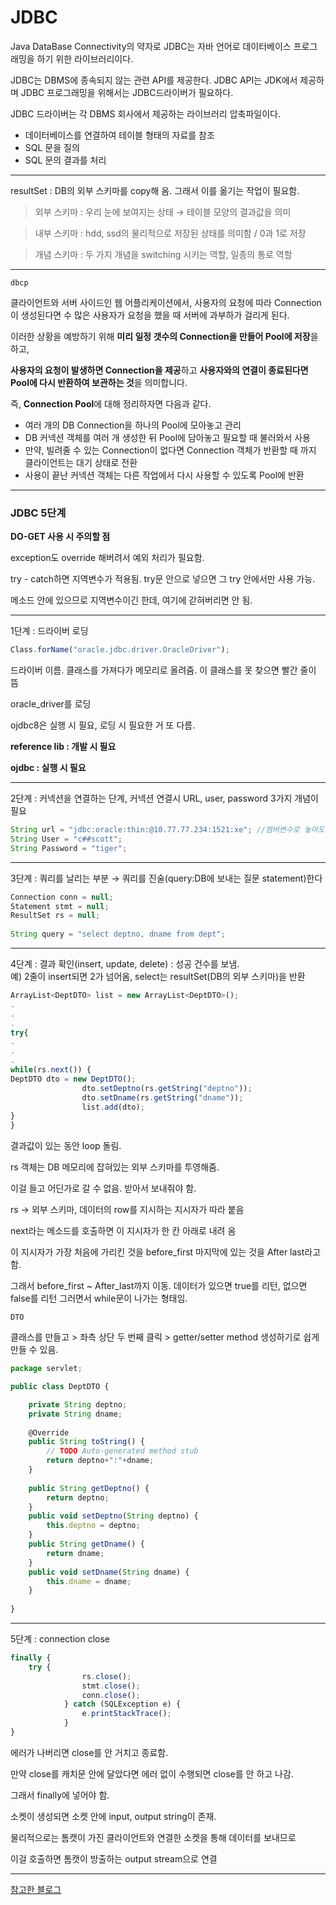 # JDBC


Java DataBase Connectivity의 약자로 JDBC는 자바 언어로 데이터베이스 프로그래밍을 하기 위한 라이브러리이다.

JDBC는 DBMS에 종속되지 않는 관련 API를 제공한다. 
JDBC API는 JDK에서 제공하며 JDBC 프로그래밍을 위해서는 JDBC드라이버가 필요하다.

JDBC 드라이버는 각 DBMS 회사에서 제공하는 라이브러리 압축파일이다.

- 데이터베이스를 연결하여 테이블 형태의 자료를 참조
- SQL 문을 질의
- SQL 문의 결과를 처리

---

resultSet : DB의 외부 스키마를 copy해 옴. 그래서 이를 옮기는 작업이 필요함.

> 외부 스키마 : 우리 눈에 보여지는 상태 → 테이블 모양의 결과값을 의미

> 내부 스키마 : hdd, ssd의 물리적으로 저장된 상태를 의미함 / 0과 1로 저장

> 개념 스키마 : 두 가지 개념을 switching 시키는 역할, 일종의 통로 역할

---

`dbcp`

클라이언트와 서버 사이드인 웹 어플리케이션에서, 
사용자의 요청에 따라 Connection이 생성된다면 수 많은 사용자가 요청을 했을 때 서버에 과부하가 걸리게 된다.

이러한 상황을 예방하기 위해 **미리 일정 갯수의 Connection을 만들어 Pool에 저장**을 하고,

**사용자의 요청이 발생하면 Connection을 제공**하고 **사용자와의 연결이 종료된다면 Pool에 다시 반환하여 보관하는 것**을 의미합니다.

즉, **Connection Pool**에 대해 정리하자면 다음과 같다.

- 여러 개의 DB Connection을 하나의 Pool에 모아놓고 관리
- DB 커넥션 객체를 여러 개 생성한 뒤 Pool에 담아놓고 필요할 때 불러와서 사용
- 만약, 빌려줄 수 있는 Connection이 없다면 Connection 객체가 반환할 때 까지 클라이언트는 대기 상태로 전환
- 사용이 끝난 커넥션 객체는 다른 작업에서 다시 사용할 수 있도록 Pool에 반환

---

### JDBC 5단계

**DO-GET 사용 시 주의할 점**

exception도 override 해버려서 예외 처리가 필요함.

try - catch하면 지역변수가 적용됨. try문 안으로 넣으면 그 try 안에서만 사용 가능.

메소드 안에 있으므로 지역변수이긴 한데, 여기에 갇혀버리면 안 됨.

---

1단계 : 드라이버 로딩

```jsx
Class.forName("oracle.jdbc.driver.OracleDriver");
```

드라이버 이름. 클래스를 가져다가 메모리로 올려줌. 이 클래스를 못 찾으면 빨간 줄이 뜸

oracle_driver를 로딩

ojdbc8은 실행 시 필요, 로딩 시 필요한 거 또 다름.

**reference lib : 개발 시 필요**

**ojdbc : 실행 시 필요**

---

2단계 : 커넥션을 연결하는 단계, 커넥션 연결시 URL, user, password 3가지 개념이 필요

```jsx
String url = "jdbc:oracle:thin:@10.77.77.234:1521:xe"; //멤버변수로 놓아도 크게 의미없음
String User = "c##scott";
String Password = "tiger";
```

---

3단계 : 쿼리를 날리는 부분 → 쿼리를 진술(query:DB에 보내는 질문 statement)한다

```jsx
Connection conn = null;
Statement stmt = null;
ResultSet rs = null;
		
String query = "select deptno, dname from dept";
```

---

4단계 : 결과 확인(insert, update, delete) : 성공 건수를 보냄.    
예) 2줄이 insert되면 2가 넘어옴, select는 resultSet(DB의 외부 스키마)을 반환

```jsx
ArrayList<DeptDTO> list = new ArrayList<DeptDTO>();
.
.
.
try{
.
.
.
while(rs.next()) {
DeptDTO dto = new DeptDTO();
				dto.setDeptno(rs.getString("deptno"));
				dto.setDname(rs.getString("dname"));
				list.add(dto);
}
}
```

결과값이 있는 동안 loop 돌림.

rs 객체는 DB 메모리에 잡혀있는 외부 스키마를 투영해줌.

이걸 들고 어딘가로 갈 수 없음. 받아서 보내줘야 함.

rs → 외부 스키마, 데이터의 row를 지시하는 지시자가 따라 붙음

next라는 메소드를 호출하면 이 지시자가 한 칸 아래로 내려 옴

이 지시자가 가장 처음에 가리킨 것을 before_first 마지막에 있는 것을 After last라고 함.

그래서 before_first ~ After_last까지 이동. 데이터가 있으면 true를 리턴, 없으면 false를 리턴 그러면서 while문이 나가는 형태임.

`DTO`

클래스를 만들고 > 좌측 상단 두 번째 클릭 > getter/setter method 생성하기로 쉽게 만들 수 있음.

```jsx
package servlet;

public class DeptDTO {

	private String deptno;
	private String dname;
	
	@Override
	public String toString() {
		// TODO Auto-generated method stub
		return deptno+":"+dname;
	}
	
	public String getDeptno() {
		return deptno;
	}
	public void setDeptno(String deptno) {
		this.deptno = deptno;
	}
	public String getDname() {
		return dname;
	}
	public void setDname(String dname) {
		this.dname = dname;
	}
	
}
```

---

5단계 : connection close

```jsx
finally {
	try {
				rs.close();
				stmt.close();
				conn.close();
			} catch (SQLException e) {
				e.printStackTrace();
			}
}
```

에러가 나버리면 close를 안 거치고 종료함.

만약 close를 캐치문 안에 달았다면 에러 없이 수행되면 close를 안 하고 나감.

그래서 finally에 넣어야 함.

소켓이 생성되면 소켓 안에 input, output string이 존재.

물리적으로는 톰캣이 가진 클라이언트와 연결한 소켓을 통해 데이터를 보내므로

이걸 호출하면 톰캣이 방출하는 output stream으로 연결

---

[참고한 블로그](https://zzang9ha.tistory.com/376)
